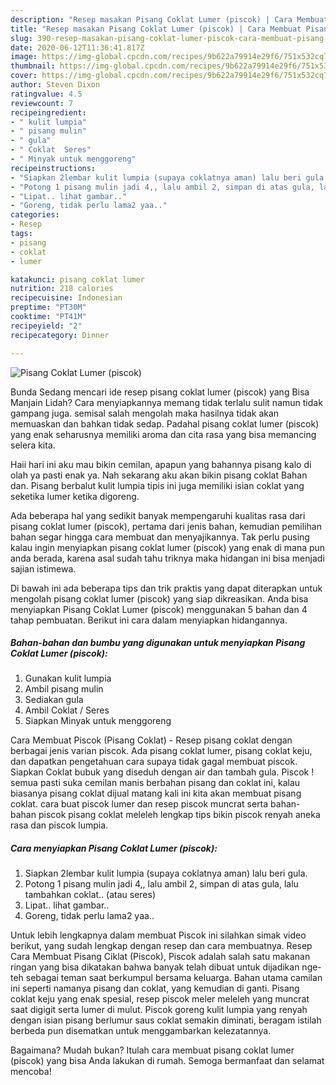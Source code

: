 ```yaml
---
description: "Resep masakan Pisang Coklat Lumer (piscok) | Cara Membuat Pisang Coklat Lumer (piscok) Yang Enak Dan Lezat"
title: "Resep masakan Pisang Coklat Lumer (piscok) | Cara Membuat Pisang Coklat Lumer (piscok) Yang Enak Dan Lezat"
slug: 390-resep-masakan-pisang-coklat-lumer-piscok-cara-membuat-pisang-coklat-lumer-piscok-yang-enak-dan-lezat
date: 2020-06-12T11:36:41.817Z
image: https://img-global.cpcdn.com/recipes/9b622a79914e29f6/751x532cq70/pisang-coklat-lumer-piscok-foto-resep-utama.jpg
thumbnail: https://img-global.cpcdn.com/recipes/9b622a79914e29f6/751x532cq70/pisang-coklat-lumer-piscok-foto-resep-utama.jpg
cover: https://img-global.cpcdn.com/recipes/9b622a79914e29f6/751x532cq70/pisang-coklat-lumer-piscok-foto-resep-utama.jpg
author: Steven Dixon
ratingvalue: 4.5
reviewcount: 7
recipeingredient:
- " kulit lumpia"
- " pisang mulin"
- " gula"
- " Coklat  Seres"
- " Minyak untuk menggoreng"
recipeinstructions:
- "Siapkan 2lembar kulit lumpia (supaya coklatnya aman) lalu beri gula."
- "Potong 1 pisang mulin jadi 4,, lalu ambil 2, simpan di atas gula, lalu tambahkan coklat.. (atau seres)"
- "Lipat.. lihat gambar.."
- "Goreng, tidak perlu lama2 yaa.."
categories:
- Resep
tags:
- pisang
- coklat
- lumer

katakunci: pisang coklat lumer 
nutrition: 218 calories
recipecuisine: Indonesian
preptime: "PT30M"
cooktime: "PT41M"
recipeyield: "2"
recipecategory: Dinner

---
```



![Pisang Coklat Lumer (piscok)](https://img-global.cpcdn.com/recipes/9b622a79914e29f6/751x532cq70/pisang-coklat-lumer-piscok-foto-resep-utama.jpg)

Bunda Sedang mencari ide resep pisang coklat lumer (piscok) yang Bisa Manjain Lidah? Cara menyiapkannya memang tidak terlalu sulit namun tidak gampang juga. semisal salah mengolah maka hasilnya tidak akan memuaskan dan bahkan tidak sedap. Padahal pisang coklat lumer (piscok) yang enak seharusnya memiliki aroma dan cita rasa yang bisa memancing selera kita.

Haii hari ini aku mau bikin cemilan, apapun yang bahannya pisang kalo di olah ya pasti enak ya. Nah sekarang aku akan bikin pisang coklat Bahan dan. Pisang berbalut kulit lumpia tipis ini juga memiliki isian coklat yang seketika lumer ketika digoreng.

Ada beberapa hal yang sedikit banyak mempengaruhi kualitas rasa dari pisang coklat lumer (piscok), pertama dari jenis bahan, kemudian pemilihan bahan segar hingga cara membuat dan menyajikannya. Tak perlu pusing kalau ingin menyiapkan pisang coklat lumer (piscok) yang enak di mana pun anda berada, karena asal sudah tahu triknya maka hidangan ini bisa menjadi sajian istimewa.


Di bawah ini ada beberapa tips dan trik praktis yang dapat diterapkan untuk mengolah pisang coklat lumer (piscok) yang siap dikreasikan. Anda bisa menyiapkan Pisang Coklat Lumer (piscok) menggunakan 5 bahan dan 4 tahap pembuatan. Berikut ini cara dalam menyiapkan hidangannya.

<!--inarticleads1-->

##### Bahan-bahan dan bumbu yang digunakan untuk menyiapkan Pisang Coklat Lumer (piscok):

1. Gunakan  kulit lumpia
1. Ambil  pisang mulin
1. Sediakan  gula
1. Ambil  Coklat / Seres
1. Siapkan  Minyak untuk menggoreng


Cara Membuat Piscok (Pisang Coklat) - Resep pisang coklat dengan berbagai jenis varian piscok. Ada pisang coklat lumer, pisang coklat keju, dan dapatkan pengetahuan cara supaya tidak gagal membuat piscok. Siapkan Coklat bubuk yang diseduh dengan air dan tambah gula. Piscok ! semua pasti suka cemilan manis berbahan pisang dan coklat ini, kalau biasanya pisang coklat dijual matang kali ini kita akan membuat pisang coklat. cara buat piscok lumer dan resep piscok muncrat serta bahan-bahan piscok pisang coklat meleleh lengkap tips bikin piscok renyah aneka rasa dan piscok lumpia. 

<!--inarticleads2-->

##### Cara menyiapkan Pisang Coklat Lumer (piscok):

1. Siapkan 2lembar kulit lumpia (supaya coklatnya aman) lalu beri gula.
1. Potong 1 pisang mulin jadi 4,, lalu ambil 2, simpan di atas gula, lalu tambahkan coklat.. (atau seres)
1. Lipat.. lihat gambar..
1. Goreng, tidak perlu lama2 yaa..


Untuk lebih lengkapnya dalam membuat Piscok ini silahkan simak video berikut, yang sudah lengkap dengan resep dan cara membuatnya. Resep Cara Membuat Pisang Ciklat (Piscok), Piscok adalah salah satu makanan ringan yang bisa dikatakan bahwa banyak telah dibuat untuk dijadikan nge-teh sebagai teman saat berkumpul bersama keluarga. Bahan utama camilan ini seperti namanya pisang dan coklat, yang kemudian di ganti. Pisang coklat keju yang enak spesial, resep piscok meler meleleh yang muncrat saat digigit serta lumer di mulut. Piscok goreng kulit lumpia yang renyah dengan isian pisang berlumur saus coklat semakin diminati, beragam istilah berbeda pun disematkan untuk menggambarkan kelezatannya. 

Bagaimana? Mudah bukan? Itulah cara membuat pisang coklat lumer (piscok) yang bisa Anda lakukan di rumah. Semoga bermanfaat dan selamat mencoba!
